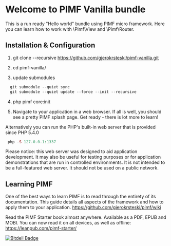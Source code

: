 Welcome to PIMF Vanilla bundle
==============================
This is a run ready "Hello world" bundle using PIMF micro framework. Here you can learn how to work with \Pimf\View and \Pimf\Router.

Installation & Configuration
----------------------------

1. git clone --recursive https://github.com/gjerokrsteski/pimf-vanilla.git

2. cd pimf-vanilla/

3. update submodules
```php  
  git submodule --quiet sync
  git submodule --quiet update --force --init --recursive
```

4. php pimf core:init

5. Navigate to your application in a web browser. If all is well, you should see a pretty PIMF splash page. Get ready - there is lot more to learn!
          
Alternatively you can run the PHP's built-in web server that is provided since PHP 5.4.0
 
```php   
 php -S 127.0.0.1:1337
```

Please notice: this web server was designed to aid application development. It may also be useful for testing purposes or for 
application demonstrations that are run in controlled environments. It is not intended to be a full-featured web server. 
It should not be used on a public network.

Learning PIMF
-------------
One of the best ways to learn PIMF is to read through the entirety of its documentation. This guide details all aspects of the framework and how to apply them to your application. https://github.com/gjerokrsteski/pimf/wiki

Read the PIMF Starter book almost anywhere. Available as a PDF, EPUB and MOBI. You can now read it on all devices, as well as offline: https://leanpub.com/pimf-starter/



[![Bitdeli Badge](https://d2weczhvl823v0.cloudfront.net/gjerokrsteski/pimf-vanilla/trend.png)](https://bitdeli.com/free "Bitdeli Badge")

